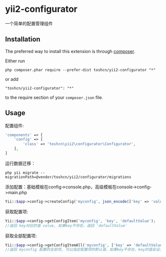 yii2-configurator
=================
一个简单的配置管理组件

Installation
------------

The preferred way to install this extension is through [composer](http://getcomposer.org/download/).

Either run

```
php composer.phar require --prefer-dist toshcn/yii2-configurator "*"
```

or add

```
"toshcn/yii2-configurator": "*"
```

to the require section of your `composer.json` file.


Usage
-----

配置组件:

```php
'components' => [
    'config' => [
        'class' => 'toshcn\yii2\configurator\Configurator',
    ],
]
```

运行数据迁移：
```
php yii migrate --migrationPath=@vendor/toshcn/yii2/configurator/migrations
```

添加配置：基础模板在config->console.php，高级模板在console->config->main.php
```php
Yii::$app->config->createConfig('myconfig', json_encode(['key' => 'value']), 'my first config');
```

获取配置项:
```php
Yii::$app->config->getConfigItem('myconfig', 'key', 'defaultValue');
//返回 key对应的值 value, 如果key不存在，返回 'defaultValue'
```

获取全部配置项:
```php
Yii::$app->config->getConfigItemAll('myconfig', ['key' => 'defaultValue']);
//返回 myconfig 配置的全部项, 可以指定配置项的默认值，如果key不存在，key的值会设为'defaultValue'
```

